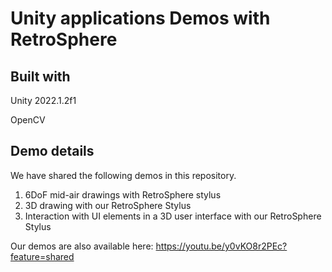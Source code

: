 # Unity applications Demos with RetroSphere

## Built with
Unity 2022.1.2f1

OpenCV

## Demo details
We have shared the following demos in this repository.

1. 6DoF mid-air drawings with RetroSphere stylus
2. 3D drawing with our RetroSphere Stylus
3. Interaction with UI elements in a 3D user interface with our RetroSphere Stylus


Our demos are also available here: https://youtu.be/y0vKO8r2PEc?feature=shared


